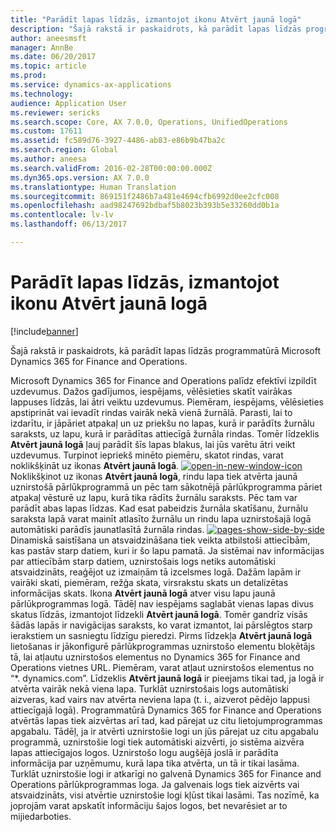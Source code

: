 ```yaml
---
title: "Parādīt lapas līdzās, izmantojot ikonu Atvērt jaunā logā"
description: "Šajā rakstā ir paskaidrots, kā parādīt lapas līdzās programmatūrā Microsoft Dynamics 365 for Finance and Operations."
author: aneesmsft
manager: AnnBe
ms.date: 06/20/2017
ms.topic: article
ms.prod: 
ms.service: dynamics-ax-applications
ms.technology: 
audience: Application User
ms.reviewer: sericks
ms.search.scope: Core, AX 7.0.0, Operations, UnifiedOperations
ms.custom: 17611
ms.assetid: fc589d76-3927-4486-ab83-e86b9b47ba2c
ms.search.region: Global
ms.author: aneesa
ms.search.validFrom: 2016-02-28T00:00:00.000Z
ms.dyn365.ops.version: AX 7.0.0
ms.translationtype: Human Translation
ms.sourcegitcommit: 869151f2486b7a481e4694cfb6992d0ee2cfc008
ms.openlocfilehash: aad98247692bdbaf5b8023b393b5e33260dd0b1a
ms.contentlocale: lv-lv
ms.lasthandoff: 06/13/2017

---
```


# <a name="display-pages-side-by-side-using-the-open-in-new-window-icon"></a>Parādīt lapas līdzās, izmantojot ikonu Atvērt jaunā logā

[!include[banner](../includes/banner.md)]


Šajā rakstā ir paskaidrots, kā parādīt lapas līdzās programmatūrā Microsoft Dynamics 365 for Finance and Operations.

Microsoft Dynamics 365 for Finance and Operations palīdz efektīvi izpildīt uzdevumus. Dažos gadījumos, iespējams, vēlēsieties skatīt vairākas lappuses līdzās, lai ātri veiktu uzdevumus. Piemēram, iespējams, vēlēsieties apstiprināt vai ievadīt rindas vairāk nekā vienā žurnālā. Parasti, lai to izdarītu, ir jāpāriet atpakaļ un uz priekšu no lapas, kurā ir parādīts žurnālu saraksts, uz lapu, kurā ir parādītas attiecīgā žurnāla rindas. Tomēr līdzeklis **Atvērt jaunā logā** ļauj parādīt šīs lapas blakus, lai jūs varētu ātri veikt uzdevumus. Turpinot iepriekš minēto piemēru, skatot rindas, varat noklikšķināt uz ikonas **Atvērt jaunā logā**. [![open-in-new-window-icon](./media/open-in-new-window-icon.png)](./media/open-in-new-window-icon.png) Noklikšķinot uz ikonas **Atvērt jaunā logā**, rindu lapa tiek atvērta jaunā uznirstošā pārlūkprogrammā un pēc tam sākotnējā pārlūkprogramma pāriet atpakaļ vēsturē uz lapu, kurā tika rādīts žurnālu saraksts. Pēc tam var parādīt abas lapas līdzas. Kad esat pabeidzis žurnāla skatīšanu, žurnālu saraksta lapā varat mainīt atlasīto žurnālu un rindu lapa uznirstošajā logā automātiski parādīs jaunatlasītā žurnāla rindas. [![pages-show-side-by-side](./media/pages-show-side-by-side.png)](./media/pages-show-side-by-side.png) Dinamiskā saistīšana un atsvaidzināšana tiek veikta atbilstoši attiecībām, kas pastāv starp datiem, kuri ir šo lapu pamatā. Ja sistēmai nav informācijas par attiecībām starp datiem, uznirstošais logs netiks automātiski atsvaidzināts, reaģējot uz izmaiņām tā izcelsmes logā. Dažām lapām ir vairāki skati, piemēram, režģa skata, virsrakstu skats un detalizētas informācijas skats. Ikona **Atvērt jaunā logā** atver visu lapu jaunā pārlūkprogrammas logā. Tādēļ nav iespējams saglabāt vienas lapas divus skatus līdzās, izmantojot līdzekli **Atvērt jaunā logā**. Tomēr gandrīz visās šādās lapās ir navigācijas saraksts, ko varat izmantot, lai pārslēgtos starp ierakstiem un sasniegtu līdzīgu pieredzi. Pirms līdzekļa **Atvērt jaunā logā** lietošanas ir jākonfigurē pārlūkprogrammas uznirstošo elementu bloķētājs tā, lai atļautu uznirstošos elementus no Dynamics 365 for Finance and Operations vietnes URL. Piemēram, varat atļaut uznirstošos elementus no “\*. dynamics.com”. Līdzeklis **Atvērt jaunā logā** ir pieejams tikai tad, ja logā ir atvērta vairāk nekā viena lapa. Turklāt uznirstošais logs automātiski aizveras, kad vairs nav atvērta neviena lapa (t. i., aizverot pēdējo lappusi attiecīgajā logā). Programmatūrā Dynamics 365 for Finance and Operations atvērtās lapas tiek aizvērtas arī tad, kad pārejat uz citu lietojumprogrammas apgabalu. Tādēļ, ja ir atvērti uznirstošie logi un jūs pārejat uz citu apgabalu programmā, uznirstošie logi tiek automātiski aizvērti, jo sistēma aizvēra lapas attiecīgajos logos. Uznirstošo logu augšējā joslā ir parādīta informācija par uzņēmumu, kurā lapa tika atvērta, un tā ir tikai lasāma. Turklāt uznirstošie logi ir atkarīgi no galvenā Dynamics 365 for Finance and Operations pārlūkprogrammas loga. Ja galvenais logs tiek aizvērts vai atsvaidzināts, visi atvērtie uznirstošie logi kļūst tikai lasāmi. Tas nozīmē, ka joprojām varat apskatīt informāciju šajos logos, bet nevarēsiet ar to mijiedarboties.




